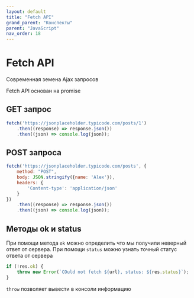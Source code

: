 ```yaml
---
layout: default
title: "Fetch API"
grand_parent: "Конспекты"
parent: "JavaScript"
nav_order: 18
---
```


# Fetch API

Современная земена Ajax запросов

Fetch API основан на promise

## GET запрос

```javascript
fetch('https://jsonplaceholder.typicode.com/posts/1')
    .then((response) => response.json())
    .then((json) => console.log(json));
```

## POST запроса

```javascript
fetch('https://jsonplaceholder.typicode.com/posts', {
    method: "POST",
    body: JSON.stringify({name: 'Alex'}),
    headers: {
        'Content-type': 'application/json'
    }
})
    .then((response) => response.json())
    .then((json) => console.log(json));
```

##  Методы ok и status

При помощи метода `ok` можно определить что мы получили неверный ответ от сервера. При помощи `status` можно узнать точный статус ответа от сервера

```javascript
if (!res.ok) {
    throw new Error(`COuld not fetch ${url}, status: ${res.status}`);
}
```

`throw` позволяет вывести в консоли информацию